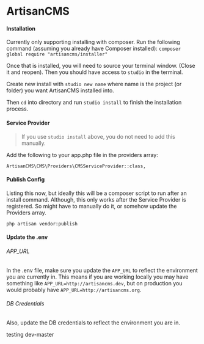 # ArtisanCMS

#### Installation

Currently only supporting installing with composer. Run the following command (assuming you already have Composer installed):
`composer global require "artisancms/installer"`

Once that is installed, you will need to source your terminal window. (Close it and reopen). Then you should have access to `studio` in the terminal.

Create new install with `studio new name` where name is the project (or folder) you want ArtisanCMS installed into.

Then `cd` into directory and run `studio install` to finish the installation process.

#### Service Provider

> If you use `studio install` above, you do not need to add this manually.

Add the following to your app.php file in the providers array:

`ArtisanCMS\CMS\Providers\CMSServiceProvider::class,`

#### Publish Config

Listing this now, but ideally this will be a composer script to run after an install command. Although, this only works after the Service Provider is registered. So might have to manually do it, or somehow update the Providers array.

`php artisan vendor:publish`

#### Update the .env

###### APP_URL

In the .env file, make sure you update the `APP_URL` to reflect the environment you are currently in. This means if you are working locally you may have something like `APP_URL=http://artisancms.dev`, but on production you would probably have `APP_URL=http://artisancms.org`.

###### DB Credentials

Also, update the DB credentials to reflect the environment you are in.

testing dev-master
